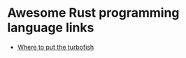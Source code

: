 # Awesome Rust programming language links

* [Where to put the turbofish](https://matematikaadit.github.io/posts/rust-turbofish.html)
